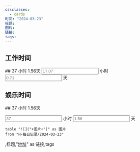 ```yaml
---
cssclasses:
  - cards
时间: "2024-03-23"
标题: 
图片: 
链接: 
tags: 
---
```


<h2>工作时间</h2>
## 37 小时     1.56天
<input placeholder="17.07"> 小时 <input placeholder="0.71">  天     


<h2>娱乐时间</h2>
## 37 小时     1.56天

<input placeholder="37"> 小时 <input placeholder="1.56">  天 

```dataview
table "![]("+图片+")" as 图片
from "H-每日记录/2024-03-23"
```
,标题,"[地址]("+链接+")" as 链接,tags